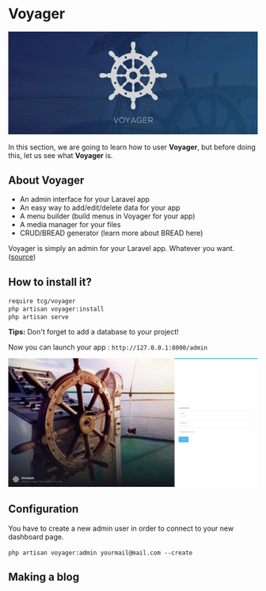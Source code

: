# Voyager

![logo Voyager](../assets/logoVoyager.jpeg)

In this section, we are going to learn how to user **Voyager**, but before doing this, let us see what **Voyager** is.

## About Voyager

- An admin interface for your Laravel app
- An easy way to add/edit/delete data for your app
- A menu builder (build menus in Voyager for your app)
- A media manager for your files
- CRUD/BREAD generator (learn more about BREAD here)

Voyager is simply an admin for your Laravel app. Whatever you want. ([source](https://voyager-docs.devdojo.com/getting-started/what-is-voyager))

## How to install it?

``` terminal
require tcg/voyager
php artisan voyager:install
php artisan serve
```

**Tips:** Don't forget to add a database to your project!

Now you can launch your app : `http://127.0.0.1:8000/admin`

![Voyager](../assets/voyager.jpg)

## Configuration

You have to create a new admin user in order to connect to your new dashboard page.

`php artisan voyager:admin yourmail@mail.com --create`

## Making a blog

